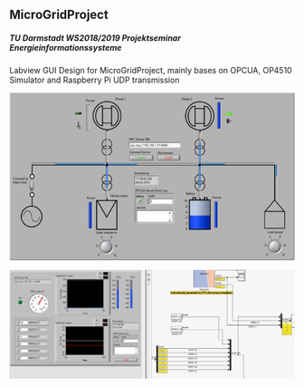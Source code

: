 ## MicroGridProject

##### TU Darmstadt WS2018/2019 Projektseminar Energieinformationssysteme

Labview GUI Design for MicroGridProject, mainly bases on OPCUA, OP4510 Simulator and Raspberry Pi UDP transmission 

![image](https://github.com/SHRMu/MicroGridProject/blob/master/images/main_control_panel.png)

![image](https://github.com/SHRMu/MicroGridProject/blob/master/images/sub_control_panel.png)
